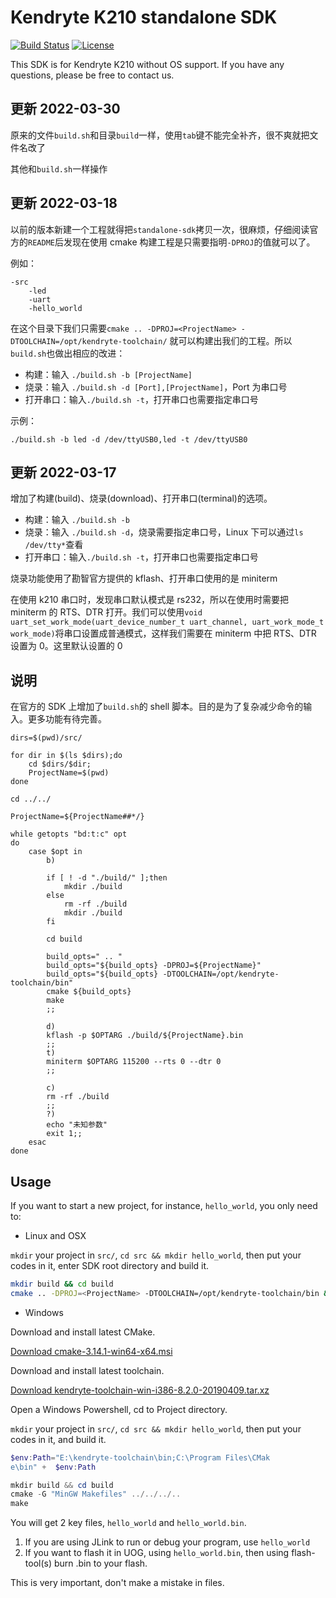 # Kendryte K210 standalone SDK

[![Build Status](https://travis-ci.org/kendryte/kendryte-standalone-sdk.svg)](https://travis-ci.org/kendryte/kendryte-standalone-sdk)
[![License](https://img.shields.io/badge/License-Apache%202.0-blue.svg)](https://opensource.org/licenses/Apache-2.0)

This SDK is for Kendryte K210 without OS support.
If you have any questions, please be free to contact us.

## 更新 2022-03-30

原来的文件`build.sh`和目录`build`一样，使用`tab`键不能完全补齐，很不爽就把文件名改了

其他和`build.sh`一样操作

## 更新 2022-03-18

以前的版本新建一个工程就得把`standalone-sdk`拷贝一次，很麻烦，仔细阅读官方的`README`后发现在使用 cmake 构建工程是只需要指明`-DPROJ`的值就可以了。

例如：

```
-src
    -led
    -uart
    -hello_world
```

在这个目录下我们只需要`cmake .. -DPROJ=<ProjectName> -DTOOLCHAIN=/opt/kendryte-toolchain/` 就可以构建出我们的工程。所以`build.sh`也做出相应的改进：

- 构建：输入 `./build.sh -b [ProjectName]`
- 烧录：输入 `./build.sh -d [Port],[ProjectName]`，Port 为串口号
- 打开串口：输入`./build.sh -t`，打开串口也需要指定串口号

示例：

```shell
./build.sh -b led -d /dev/ttyUSB0,led -t /dev/ttyUSB0
```

## 更新 2022-03-17

增加了构建(build)、烧录(download)、打开串口(terminal)的选项。

- 构建：输入 `./build.sh -b`
- 烧录：输入 `./build.sh -d`，烧录需要指定串口号，Linux 下可以通过`ls /dev/tty*`查看
- 打开串口：输入`./build.sh -t`，打开串口也需要指定串口号

烧录功能使用了勘智官方提供的 kflash、打开串口使用的是 miniterm

在使用 k210 串口时，发现串口默认模式是 rs232，所以在使用时需要把 miniterm 的 RTS、DTR 打开。我们可以使用`void uart_set_work_mode(uart_device_number_t uart_channel, uart_work_mode_t work_mode)`将串口设置成普通模式，这样我们需要在 miniterm 中把 RTS、DTR 设置为 0。这里默认设置的 0

## 说明

在官方的 SDK 上增加了`build.sh`的 shell 脚本。目的是为了复杂减少命令的输入。更多功能有待完善。

```shell
dirs=$(pwd)/src/

for dir in $(ls $dirs);do
    cd $dirs/$dir;
    ProjectName=$(pwd)
done

cd ../../

ProjectName=${ProjectName##*/}

while getopts "bd:t:c" opt
do
    case $opt in
        b)

        if [ ! -d "./build/" ];then
            mkdir ./build
        else
            rm -rf ./build
            mkdir ./build
        fi

        cd build

        build_opts=" .. "
        build_opts="${build_opts} -DPROJ=${ProjectName}"
        build_opts="${build_opts} -DTOOLCHAIN=/opt/kendryte-toolchain/bin"
        cmake ${build_opts}
        make
        ;;

        d)
        kflash -p $OPTARG ./build/${ProjectName}.bin
        ;;
        t)
        miniterm $OPTARG 115200 --rts 0 --dtr 0
        ;;

        c)
        rm -rf ./build
        ;;
        ?)
        echo "未知参数"
        exit 1;;
    esac
done

```

## Usage

If you want to start a new project, for instance, `hello_world`, you only need to:

- Linux and OSX

`mkdir` your project in `src/`, `cd src && mkdir hello_world`, then put your codes in it, enter SDK root directory and build it.

```bash
mkdir build && cd build
cmake .. -DPROJ=<ProjectName> -DTOOLCHAIN=/opt/kendryte-toolchain/bin && make
```

- Windows

Download and install latest CMake.

[Download cmake-3.14.1-win64-x64.msi](https://github.com/Kitware/CMake/releases/download/v3.14.1/cmake-3.14.1-win64-x64.msi)

Download and install latest toolchain.

[Download kendryte-toolchain-win-i386-8.2.0-20190409.tar.xz](https://github.com/kendryte/kendryte-gnu-toolchain/releases/download/v8.2.0-20190409/kendryte-toolchain-win-i386-8.2.0-20190409.tar.xz)

Open a Windows Powershell, cd to Project directory.

`mkdir` your project in `src/`, `cd src && mkdir hello_world`, then put your codes in it, and build it.

```powershell
$env:Path="E:\kendryte-toolchain\bin;C:\Program Files\CMak
e\bin" +  $env:Path

mkdir build && cd build
cmake -G "MinGW Makefiles" ../../../..
make
```

You will get 2 key files, `hello_world` and `hello_world.bin`.

1. If you are using JLink to run or debug your program, use `hello_world`
2. If you want to flash it in UOG, using `hello_world.bin`, then using flash-tool(s) burn <ProjectName>.bin to your flash.

This is very important, don't make a mistake in files.
